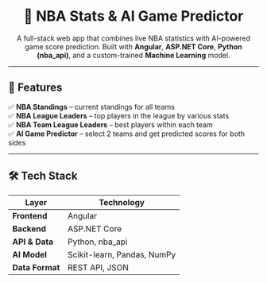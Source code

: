 <h1 align="center">🏀 NBA Stats & AI Game Predictor</h1>

<p align="center">
  A full-stack web app that combines live NBA statistics with AI-powered game score prediction.  
  Built with <strong>Angular</strong>, <strong>ASP.NET Core</strong>, <strong>Python (nba_api)</strong>, and a custom-trained <strong>Machine Learning</strong> model.
</p>

---

## 📌 Features

✅ **NBA Standings** – current standings for all teams  
✅ **NBA League Leaders** – top players in the league by various stats  
✅ **NBA Team League Leaders** – best players within each team  
✅ **AI Game Predictor** – select 2 teams and get predicted scores for both sides  

---

## 🛠️ Tech Stack

| Layer          | Technology |
|----------------|------------|
| **Frontend**   | Angular    |
| **Backend**    | ASP.NET Core |
| **API & Data** | Python, nba_api |
| **AI Model**   | Scikit-learn, Pandas, NumPy |
| **Data Format**| REST API, JSON |

